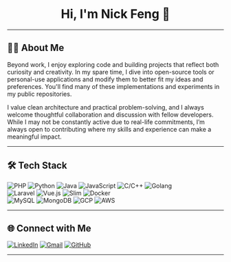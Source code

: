 <h1 align="center">Hi, I'm Nick Feng 👋</h1>

---

## 🧑‍💻 About Me

Beyond work, I enjoy exploring code and building projects that reflect both curiosity and creativity. In my spare time, I dive into open-source tools or personal-use applications and modify them to better fit my ideas and preferences. You'll find many of these implementations and experiments in my public repositories.

I value clean architecture and practical problem-solving, and I always welcome thoughtful collaboration and discussion with fellow developers. While I may not be constantly active due to real-life commitments, I’m always open to contributing where my skills and experience can make a meaningful impact.

---

## 🛠️ Tech Stack

![PHP](https://img.shields.io/badge/PHP-777BB4?style=flat&logo=php&logoColor=white)
![Python](https://img.shields.io/badge/Python-3776AB?style=flat&logo=python&logoColor=white)
![Java](https://img.shields.io/badge/Java-007396?style=flat&logo=java&logoColor=white)
![JavaScript](https://img.shields.io/badge/JavaScript-F7DF1E?style=flat&logo=javascript&logoColor=black)
![C/C++](https://img.shields.io/badge/C/C++-00599C?style=flat&logo=cplusplus&logoColor=white)
![Golang](https://img.shields.io/badge/Go-00ADD8?style=flat&logo=go&logoColor=white)
<br/>
![Laravel](https://img.shields.io/badge/Laravel-F55247?style=flat&logo=laravel&logoColor=white)
![Vue.js](https://img.shields.io/badge/Vue.js-4FC08D?style=flat&logo=vue.js&logoColor=white)
![Slim](https://img.shields.io/badge/Slim_Framework-74A2D7?style=flat&logo=slim&logoColor=white)
![Docker](https://img.shields.io/badge/Docker-2496ED?style=flat&logo=docker&logoColor=white)
<br/>
![MySQL](https://img.shields.io/badge/MySQL-4479A1?style=flat&logo=mysql&logoColor=white)
![MongoDB](https://img.shields.io/badge/MongoDB-47A248?style=flat&logo=mongodb&logoColor=white)
![GCP](https://img.shields.io/badge/GCP-4285F4?style=flat&logo=google-cloud&logoColor=white)
![AWS](https://img.shields.io/badge/AWS-232F3E?style=flat&logo=amazon-aws&logoColor=white)

---

## 🌐 Connect with Me

[![LinkedIn](https://img.shields.io/badge/LinkedIn-blue?style=flat&logo=linkedin&logoColor=white)](https://www.linkedin.com/in/chi-en-feng)
[![Gmail](https://img.shields.io/badge/Gmail-D14836?style=flat&logo=gmail&logoColor=white)](mailto:fgnickbanana@gmail.com)
[![GitHub](https://img.shields.io/badge/GitHub-181717?style=flat&logo=github&logoColor=white)](https://github.com/fgnick)

---

